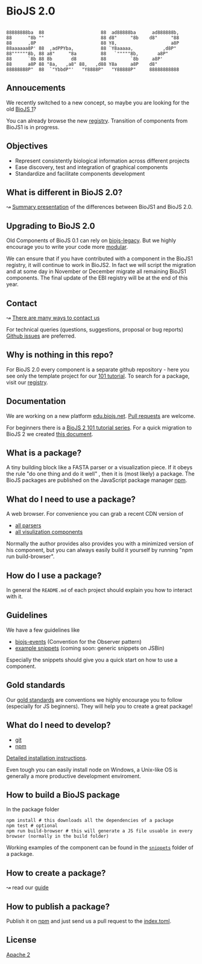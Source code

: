 BioJS 2.0
=========

```

88888888ba  88                     88  ad88888ba      ad888888b,  
88      "8b ""                     88 d8"     "8b    d8"     "88  
88      ,8P                        88 Y8,                    a8P  
88aaaaaa8P' 88  ,adPPYba,          88 `Y8aaaaa,           ,d8P"   
88""""""8b, 88 a8"     "8a         88   `"""""8b,       a8P"      
88      `8b 88 8b       d8         88         `8b     a8P'        
88      a8P 88 "8a,   ,a8" 88,   ,d88 Y8a     a8P    d8"          
88888888P"  88  `"YbbdP"'   "Y8888P"   "Y88888P"     88888888888 

 ```

Annoucements
----------------

We recently switched to a new concept, so maybe you are looking for the old [BioJS 1](https://github.com/biojs/biojs1)?

You can already browse the new [registry][registry]. Transition of components from BioJS1 is in progress.

Objectives
----------

* Represent consistently biological information across different projects
* Ease discovery, test and integration of graphical components
* Standardize and facilitate components development

What is different in BioJS 2.0?
-------------------------------

↝ [Summary presentation](https://docs.google.com/presentation/d/17Q4olwMEd0hFKa0MA01Dx9RHEWbNiI1hJ0Ng2v_1D30/) of the differences between BioJS1 and BioJS 2.0.

Upgrading to BioJS 2.0
----------------------

Old Components of BioJS 0.1 can rely on [biojs-legacy][migrationguide]. But we highly encourage you to write your code more [modular][101].

We can ensure that if you have contributed with a component in the BioJS1 registry, it will continue to work in BioJS2.
In fact we will script the migration and at some day in November or December migrate all remaining BioJS1 components.
The final update of the EBI registry will be at the end of this year.


Contact
-------

↝ [There are many ways to contact us](http://biojs.net/get_involved.html)

For technical queries (questions, suggestions, proposal or bug reports) [Github issues](https://github.com/biojs/biojs/issues) are preferred.


Why is nothing in this repo?
---------------------------

For BioJS 2.0 every component is a separate github repository - here you see only the template project for our  [101 tutorial][101]. To search for a package, visit our [registry][registry].

Documentation
--------------

We are working on a new platform [edu.biojs.net](http://edu.biojs.net/).
[Pull requests](https://github.com/biojs/tutorials) are welcome.

For beginners there is a [BioJS 2 101 tutorial series][101].
For a quick migration to BioJS 2 we created [this document][migrationguide].

What is a package?
------------------

A tiny building block like a FASTA parser or a visualization piece. If it obeys the rule "do one thing and do it well" , then it is (most likely) a package. The BioJS packages are published on the JavaScript package manager [npm](npmjs.org).

What do I need to use a package?
-------------------------------

A web browser. For convenience you can grab a recent CDN version of

* [all parsers](https://github.com/biojs/biojs-meta-parser)
* [all visulization components](https://github.com/biojs/biojs-meta-vis)

Normally the author provides also provides you with a minimized version of his component, but you can always easily build it yourself by running "npm run build-browser".

How do I use a package?
-------------------------------

In general the `README.md` of each project should explain you how to interact with it.

Guidelines
-----------

We have a few guidelines like 

* [biojs-events](https://github.com/biojs/biojs-events) (Convention for the Observer pattern)
* [example snippets](https://github.com/greenify/biojs-sniper) (coming soon: generic snippets on JSBin)

Especially the snippets should give you a quick start on how to use a component.

Gold standards
--------------

Our [gold standards](http://edu.biojs.net/series/101/70_gold_standard.html) are conventions we highly encourage you to follow (especially for JS beginners). They will help you to create a great package!

What do I need to develop?
-------------------------------

* [git](https://try.github.io/levels/1/challenges/1)
* [npm](http://nodejs.org/download/)


[Detailed installation instructions](http://edu.biojs.net/series/101/02_getting_started.html).

Even tough you can easily install node on Windows, a Unix-like OS is generally a more productive development enviroment.

How to build a BioJS package
----------------------------

In the package folder

```
npm install # this downloads all the dependencies of a package
npm test # optional
npm run build-browser # this will generate a JS file usuable in every browser (normally in the build folder)
```

Working examples of the component can be found in the [`snippets`](https://github.com/greenify/biojs-sniper) folder of a package.


How to create a package?
-------------------------

↝ read our [guide][101]


How to publish a package?
-------------------------

Publish it on [npm](npmjs.org) and just send us a pull request to the [index.toml](https://github.com/biojs/registry/blob/master/index.toml).

License
-------

[Apache 2](http://www.apache.org/licenses/LICENSE-2.0)


[101]: http://edu.biojs.net/categories/101_tutorial/index.html
[migrationguide]: http://edu.biojs.net/tutorials/aQuickGuideForMigrating.html
[registry]: http://registry.biojs.net/client/
